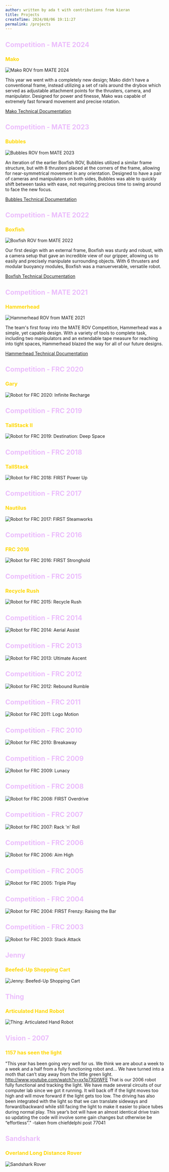 ```yaml
---
author: written by ada t with contributions from kieran
title: Projects
createTime: 2024/08/06 19:11:27
permalink: /projects
---
```


<style>
  h2.hero-name{
  	color:  #3e2137;
  }
  h2{
  	color:  #ebbcfc;
  }
  h3{
  	color:  #FFD700;
  }
  .image-container {
    position: relative;
    overflow: hidden;
    margin-bottom: 20px;
  }

  .image-container img {
    width: 100%;
    position: relative;
  }

</style>
<h2>Competition - MATE 2024</h2>
<h3>Mako</h3>
<img src="/img/Mako_Image_Bad.jpg?url" alt="Mako ROV from MATE 2024">
<p>This year we went with a completely new design; Mako didn't have a conventional frame, instead utilizing a set of rails around the drybox which served as adjustable attachment points for the thrusters, camera, and manipulator. Designed for power and finesse, Mako was capable of extremely fast forward movement and precise rotation.</p>
<a href="/files/BoulderHighSchool_Robosharks_TechnicalDocumentation_2024.pdf" target="_blank" >Mako Technical Documentation</a>

<h2>Competition - MATE 2023</h2>
<h3>Bubbles</h3>
<img src="/img/Bubbles!.jpeg?url" alt="Bubbles ROV from MATE 2023">
<p>An iteration of the earlier Boxfish ROV, Bubbles utilized a similar frame structure, but with 8 thrusters placed at the corners of the frame, allowing for near-symmetrical movement in any orientation. Designed to have a pair of cameras and manipulators on both sides, Bubbles was able to quickly shift between tasks with ease, not requiring precious time to swing around to face the new focus.</p>
<a href="/files/BoulderHighSchool_Robosharks_TechnicalDocumentation_2023.pdf" target="_blank" >Bubbles Technical Documentation</a>

<h2>Competition - MATE 2022</h2>
<h3>Boxfish</h3>
<img src="/img/Boxfish.jpg?url" alt="Boxfish ROV from MATE 2022">
<p>Our first design with an external frame, Boxfish was sturdy and robust, with a camera setup that gave an incredible view of our gripper, allowing us to easily and precisely manipulate surrounding objects. With 6 thrusters and modular buoyancy modules, Boxfish was a manuerverable, versatile robot.</p>
<a href="/files/BoulderHighSchool_Robosharks_TechnicalDocumentation_2022.pdf" target="_blank" >Boxfish Technical Documentation</a>

<h2>Competition - MATE 2021</h2>
<h3>Hammerhead</h3>
<img src="https://adabit.org/banner.jpg" alt="Hammerhead ROV from MATE 2021">
<p>The team's first foray into the MATE ROV Competition, Hammerhead was a simple, yet capable design. With a variety of tools to complete task, including two manipulators and an extendable tape measure for reaching into tight spaces, Hammerhead blazed the way for all of our future designs.</p>
<a href="/files/BoulderHighSchool_Robosharks_TechnicalDocumentation_2021.pdf" target="_blank" >Hammerhead Technical Documentation</a>

<h2>Competition - FRC 2020</h2>
<h3>Gary</h3>
<img src="/img/Gary_minus_buffer.jpg?url" alt="Robot for FRC 2020: Infinite Recharge">

<h2>Competition - FRC 2019</h2>
<h3>TallStack II</h3>
<img src="/img/2019.jpg?url" alt="Robot for FRC 2019: Destination: Deep Space">

<h2>Competition - FRC 2018</h2>
<h3>TallStack</h3>
<img src="/img/arcade.jpg?url" alt="Robot for FRC 2018: FIRST Power Up">

<h2>Competition - FRC 2017</h2>
<h3>Nautilus</h3>
<img src="/img/2017.JPG?url" alt="Robot for FRC 2017: FIRST Steamworks">

<h2>Competition - FRC 2016</h2>
<h3>FRC 2016</h3>
<img src="/img/2016.JPG?url" alt="Robot for FRC 2016: FIRST Stronghold">

<h2>Competition - FRC 2015</h2>
<h3>Recycle Rush</h3>
<img src="/img/2015.png?url" alt="Robot for FRC 2015: Recycle Rush">

<h2>Competition - FRC 2014</h2>
<img src="/img/2014.png?url" alt="Robot for FRC 2014: Aerial Assist">

<h2>Competition - FRC 2013</h2>
<img src="/img/2013.jpg?url" alt="Robot for FRC 2013: Ultimate Ascent">

<h2>Competition - FRC 2012</h2>
<img src="/img/2012.png?url" alt="Robot for FRC 2012: Rebound Rumble">

<h2>Competition - FRC 2011</h2>
<img src="/img/2011.png?url" alt="Robot for FRC 2011: Logo Motion">

<h2>Competition - FRC 2010</h2>
<img src="/img/2010.png?url" alt="Robot for FRC 2010: Breakaway">

<h2>Competition - FRC 2009</h2>
<img src="/img/2009.jpg?url" alt="Robot for FRC 2009: Lunacy">

<h2>Competition - FRC 2008</h2>
<img src="/img/2008.jpeg?url" alt="Robot for FRC 2008: FIRST Overdrive">

<h2>Competition - FRC 2007</h2>
<img src="/img/2007.webp?url" alt="Robot for FRC 2007: Rack 'n' Roll">

<h2>Competition - FRC 2006</h2>
<img src="/img/2006.jpg?url" alt="Robot for FRC 2006: Aim High">

<h2>Competition - FRC 2005</h2>
<img src="/img/2005.jpg?url" alt="Robot for FRC 2005: Triple Play">

<h2>Competition - FRC 2004</h2>
<img src="/img/2004.jpg?url" alt="Robot for FRC 2004: FIRST Frenzy: Raising the Bar">

<h2>Competition - FRC 2003</h2>
<img src="/img/2003.png?url" alt="Robot for FRC 2003: Stack Attack">

<h2>Jenny</h2>
<h3>Beefed-Up Shopping Cart</h3>
<img src="/img/jenny.JPG?url" alt="Jenny: Beefed-Up Shopping Cart">

<h2>Thing</h2>
<h3>Articulated Hand Robot</h3>
<img src="/img/HAND.png?url" alt="Thing: Articulated Hand Robot">

<h2>Vision - 2007</h2>
<h3>1157 has seen the light</h3>
<p>"This year has been going very well for us. We think we are about a week to a week and a half from a fully functioning robot and… We have turned into a moth that can’t stay away from the little green light. <a href="http://www.youtube.com/watch?v=xx1p7XGtWFE">http://www.youtube.com/watch?v=xx1p7XGtWFE</a> That is our 2006 robot fully functional and tracking the light. We have made several circuits of our computer lab since we got it running. It will back off if the light moves too high and will move forward if the light gets too low. The driving has also been integrated with the light so that we can translate sideways and forward/backward while still facing the light to make it easier to place tubes during normal play. This year’s bot will have an almost identical drive train so updating the code will involve some gain changes but otherwise be “effortless”." -taken from chiefdelphi post 77041</p>

<h2>Sandshark</h2>
<h3>Overland Long Distance Rover</h3>
<img src="/img/Rover.JPG?url" alt="Sandshark Rover">
